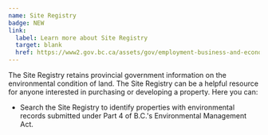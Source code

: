 ```yaml
---
name: Site Registry
badge: NEW
link: 
  label: Learn more about Site Registry
  target: blank
  href: https://www2.gov.bc.ca/assets/gov/employment-business-and-economic-development/business-management/permits-licences-and-registration/registries-guides/rural_property_tax_search_user_guide.pdf
---
```


The Site Registry retains provincial government information on the environmental condition of land. The Site Registry can be a helpful resource for anyone interested in purchasing or developing a property. Here you can:

- Search the Site Registry to identify properties with environmental records submitted under Part 4 of B.C.'s Environmental Management Act.